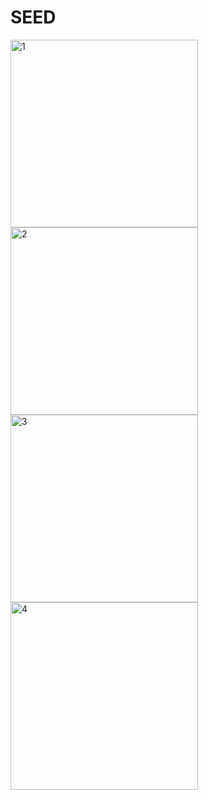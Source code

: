 # SEED
<img width="300" alt="1" src="https://user-images.githubusercontent.com/48276633/70255717-904cb400-17ca-11ea-90c1-3f81f8511b75.png">
<img width="300" alt="2" src="https://user-images.githubusercontent.com/48276633/70255718-904cb400-17ca-11ea-9281-59d57e2d23f7.png">
<img width="300" alt="3" src="https://user-images.githubusercontent.com/48276633/70255719-904cb400-17ca-11ea-8f67-b9dba4569421.png">
<img width="300" alt="4" src="https://user-images.githubusercontent.com/48276633/70255720-90e54a80-17ca-11ea-84bd-89698814c1c5.png">
